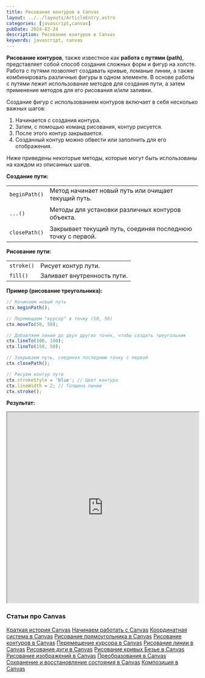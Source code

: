 ```yaml
---
title: Рисование контуров в Canvas
layout: ../../layouts/ArticleEntry.astro
categories: [javascript,canvas]
pubDate: 2024-02-24
description: Рисование контуров в Canvas
keywords: javascript, canvas
---
```


<p><strong>Рисование контуров</strong>, также известное как <strong>работа с путями (path)</strong>, представляет собой способ создания сложных форм и фигур на холсте. Работа с путями позволяет создавать кривые, ломаные линии, а также комбинировать различные фигуры в одном элементе. В основе работы с путями лежит использование методов для создания пути, а затем применение методов для его рисования и/или заливки.</p>

<p>Создание фигур с использованием контуров включает в себя несколько важных шагов:</p>

<ol>
	<li>Начинается с создания контура.</li>
	<li>Затем, с помощью команд рисования, контур рисуется.</li>
	<li>После этого контур закрывается.</li>
	<li>Созданный контур можно обвести или заполнить для его отображения.</li>
</ol>

<p>Ниже приведены некоторые методы, которые могут быть использованы на каждом из описанных шагов.</p>

<p><strong>Создание пути:</strong></p>

<table align="center" style="width:100%">
	<tbody>
		<tr>
			<td><code>beginPath()</code></td>
			<td>Метод начинает новый путь или очищает текущий путь.</td>
		</tr>
		<tr>
			<td>
			<p><code>...()</code></p>
			</td>
			<td>Методы для установки различных контуров объекта.</td>
		</tr>
		<tr>
			<td><code>closePath()</code></td>
			<td>Закрывает текущий путь, соединяя последнюю точку с первой.</td>
		</tr>
	</tbody>
</table>

<p><strong>Рисование пути:</strong></p>

<table align="center" style="width:100%">
	<tbody>
		<tr>
			<td><code>stroke()</code></td>
			<td>Рисует контур пути.</td>
		</tr>
		<tr>
			<td><code>fill()</code></td>
			<td>Заливает внутренность пути.</td>
		</tr>
	</tbody>
</table>

<p><strong>Пример (рисование треугольника):</strong></p>

```javascript
// Начинаем новый путь
ctx.beginPath();

// Перемещаем "курсор" в точку (50, 50)
ctx.moveTo(50, 50);

// Добавляем линии до двух других точек, чтобы создать треугольник
ctx.lineTo(100, 100);
ctx.lineTo(150, 50);

// Закрываем путь, соединяя последнюю точку с первой
ctx.closePath();

// Рисуем контур пути
ctx.strokeStyle = 'blue'; // Цвет контура
ctx.lineWidth = 2; // Толщина линии
ctx.stroke();
```

<p><strong>Результат:</strong></p>

<p><iframe allowfullscreen="true" height="500" scrolling="no" src="https://codepen.io/Awilum/embed/BabOymY?default-tab=result" width="100%"></iframe></p>


<div>
<h3 class="text-3xl mt-4 mb-4">Cтатьи про Canvas</h4>
<div class="pt-10 pb-10 border-black border-t-2 text-center grid grid-cols-1 lg:grid-cols-2 gap-4">
<a href="/articles/canvas-short-history/" class="bg-white text-black border-2 border-black rounded hover:bg-black hover:text-white px-4 py-2 mr-2 flex items-center justify-center no-underline">Краткая история Canvas</a>
<a href="/articles/canvas-getting-started/" class="bg-white text-black border-2 border-black rounded hover:bg-black hover:text-white px-4 py-2 mr-2 flex items-center justify-center no-underline">Начинаем работать с Canvas</a>
<a href="/articles/canvas-coordinates/" class="bg-white text-black border-2 border-black rounded hover:bg-black hover:text-white  py-2 mr-2 flex items-center justify-center no-underline">Координатная система в Canvas</a>
<a href="/articles/canvas-draw-rect/" class="bg-white text-black border-2 border-black rounded  hover:bg-black hover:text-white py-2 mr-2 flex items-center justify-center no-underline">Рисование прямоугольника в Canvas</a>
<a href="/articles/canvas-draw-path/" class="bg-white text-black border-2 border-black rounded hover:bg-black hover:text-white  py-2 mr-2 flex items-center justify-center no-underline">Рисование контуров в Canvas</a>
<a href="/articles/canvas-move-cursor/" class="bg-white text-black border-2 border-black rounded  hover:bg-black hover:text-white py-2 mr-2 flex items-center justify-center no-underline">Перемещение курсора в Canvas</a>
<a href="/articles/canvas-draw-line/" class="bg-white text-black border-2 border-black rounded hover:bg-black hover:text-white  py-2 mr-2 flex items-center justify-center no-underline">Рисование линии в Canvas</a>
<a href="/articles/canvas-draw-arc/" class="bg-white text-black border-2 border-black rounded  hover:bg-black hover:text-white py-2 mr-2 flex items-center justify-center no-underline">Рисование дуги в Canvas</a>
<a href="/articles/canvas-draw-curve/" class="bg-white text-black border-2 border-black rounded hover:bg-black hover:text-white  py-2 mr-2 flex items-center justify-center no-underline">Рисование кривых Безье в Canvas</a>
<a href="/articles/canvas-draw-images/" class="bg-white text-black border-2 border-black rounded hover:bg-black hover:text-white  py-2 mr-2 flex items-center justify-center no-underline">Рисование изображений в Canvas</a>
<a href="/articles/canvas-transformations/" class="bg-white text-black border-2 border-black rounded hover:bg-black hover:text-white  py-2 mr-2 flex items-center justify-center no-underline">Преобразования в Canvas</a>
<a href="/articles/canvas-save-and-restore/" class="bg-white text-black border-2 border-black rounded hover:bg-black hover:text-white  py-2 mr-2 flex items-center justify-center no-underline">Сохранение и восстановление состояния в Canvas</a>
<a href="/articles/canvas-composite/" class="bg-white text-black border-2 border-black rounded hover:bg-black hover:text-white  py-2 mr-2 flex items-center justify-center no-underline">Композиция в Canvas</a>
</div>
</div>